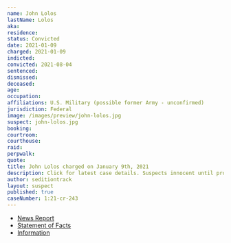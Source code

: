 ```yaml
---
name: John Lolos
lastName: Lolos
aka:
residence:
status: Convicted
date: 2021-01-09
charged: 2021-01-09
indicted:
convicted: 2021-08-04
sentenced: 
dismissed: 
deceased:
age:
occupation:
affiliations: U.S. Military (possible former Army - unconfirmed)
jurisdiction: Federal
image: /images/preview/john-lolos.jpg
suspect: john-lolos.jpg
booking:
courtroom:
courthouse:
raid:
perpwalk:
quote:
title: John Lolos charged on January 9th, 2021
description: Click for latest case details. Suspects innocent until proven guilty.
author: seditiontrack
layout: suspect
published: true
caseNumber: 1:21-cr-243
---
```

- [News Report](https://nypost.com/2021/01/26/accused-capitol-rioter-idd-after-getting-kicked-off-plane/)
- [Statement of Facts](https://www.justice.gov/usao-dc/case-multi-defendant/file/1371436/download)
- [Information](https://www.justice.gov/usao-dc/case-multi-defendant/file/1380261/download)
